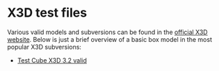 # X3D test files

Various valid models and subversions can be found in the [official X3D website](https://www.web3d.org/x3d/content/examples/X3dResources.html#Examples).
Below is just a brief overview of a basic box model in the most popular X3D subversions:

- [Test Cube X3D 3.2 valid](https://www.web3d.org/x3d/content/examples/Basic/DistributedInteractiveSimulation/TestCube.x3d)

